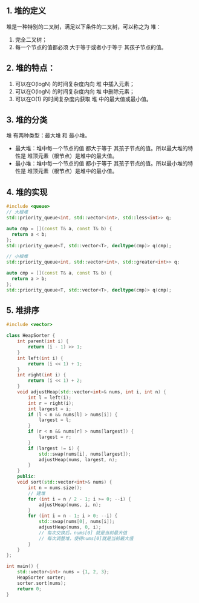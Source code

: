 ## 1. 堆的定义
堆是一种特别的二叉树，满足以下条件的二叉树，可以称之为 堆：
1. 完全二叉树；
2. 每一个节点的值都必须 大于等于或者小于等于 其孩子节点的值。

## 2. 堆的特点：
1. 可以在O(logN) 的时间复杂度内向 堆 中插入元素；
2. 可以在O(logN) 的时间复杂度内向 堆 中删除元素；
3. 可以在O(1) 的时间复杂度内获取 堆 中的最大值或最小值。

## 3. 堆的分类
堆 有两种类型：最大堆 和 最小堆。
+ 最大堆：堆中每一个节点的值 都大于等于 其孩子节点的值。所以最大堆的特性是 堆顶元素（根节点）是堆中的最大值。
+ 最小堆：堆中每一个节点的值 都小于等于 其孩子节点的值。所以最小堆的特性是 堆顶元素（根节点）是堆中的最小值。

## 4. 堆的实现
```c++
#include <queue>
// 大根堆
std::priority_queue<int, std::vector<int>, std::less<int>> q;

auto cmp = [](const T& a, const T& b) {
  return a < b;
};
std::priority_queue<T, std::vector<T>, decltype(cmp)> q(cmp);

// 小根堆
std::priority_queue<int, std::vector<int>, std::greater<int>> q;

auto cmp = [](const T& a, const T& b) {
  return a > b;
};
std::priority_queue<T, std::vector<T>, decltype(cmp)> q(cmp);
```

## 5. 堆排序

```c++
#include <vector>

class HeapSorter {
    int parent(int i) {
        return (i - 1) >> 1;
    }
    int left(int i) {
        return (i << 1) + 1;
    }
    int right(int i) {
        return (i << 1) + 2;
    }
    void adjustHeap(std::vector<int>& nums, int i, int n) {
        int l = left(i);
        int r = right(i);
        int largest = i;
        if (l < n && nums[l] > nums[i]) {
            largest = l;
        }
        if (r < n && nums[r] > nums[largest]) {
            largest = r;
        }
        if (largest != i) {
            std::swap(nums[i], nums[largest]);
            adjustHeap(nums, largest, n);
        }
    }
    public:
    void sort(std::vector<int>& nums) {
        int n = nums.size();
        // 建堆
        for (int i = n / 2 - 1; i >= 0; --i) {
            adjustHeap(nums, i, n);
        }
        for (int i = n - 1; i > 0; --i) {
            std::swap(nums[0], nums[i]);
            adjustHeap(nums, 0, i);
            // 每次交换后，nums[0] 就是当前最大值
            // 每次调整堆，使得nums[0]就是当前最大值
        }
    }
};

int main() {
    std::vector<int> nums = {1, 2, 3};
    HeapSorter sorter;
    sorter.sort(nums);
    return 0;
}
```
